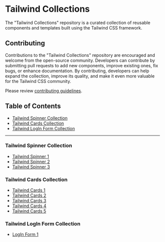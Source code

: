# Tailwind Collections

The "Tailwind Collections" repository is a curated collection of reusable components and templates built using the Tailwind CSS framework.

## Contributing

Contributions to the "Tailwind Collections" repository are encouraged and welcome from the open-source community. Developers can contribute by submitting pull requests to add new components, improve existing ones, fix bugs, or enhance documentation. By contributing, developers can help expand the collection, improve its quality, and make it even more valuable for the Tailwind CSS community.

Please review [contributing guidelines](https://github.com/shamimsikder/tailwind-collections/blob/main/CONTRIBUTING.md).

## Table of Contents

- [Tailwind Spinner Collection ](#tailwind-spinner-collection)
- [Tailwind Cards Collection](#tailwind-cards-collection)
- [Tailwind LogIn Form Collection](#tailwind-login-form-collection)

<hr>

### Tailwind Spinner Collection 
- [Tailwind Spinner 1](https://codepen.io/egoistdeveloper/pen/KKyxZZN)
- [Tailwind Spinner 2](https://codepen.io/shamimsikder/pen/rNQMrXM)
- [Tailwind Spinner 3](https://codepen.io/shamimsikder/pen/NWERgBm)

### Tailwind Cards Collection

 - [Tailwind Cards 1](https://codepen.io/shamimsikder/pen/abQmaZL)
 - [Tailwind Cards 2](https://codepen.io/shamimsikder/pen/ExONQgp)
 - [Tailwind Cards 3](https://codepen.io/shamimsikder/pen/ExONQLG)
 - [Tailwind Cards 4](https://codepen.io/shamimsikder/pen/YzRpLJR)
 - [Tailwind Cards 5](https://codepen.io/shamimsikder/pen/PoxbLpJ)

### Tailwind LogIn Form Collection

- [LogIn Form 1](https://codepen.io/shamimsikder/pen/YzRNKjz)
